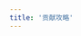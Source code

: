```yaml
---
title: '贡献攻略'
---
```


<script lang="ts" setup>
import ContributionMap from "@/views/contribution/ContributionMap.vue";
import ContributionTab from "@/views/contribution/ContributionTab.vue";
import BannerLevel2 from '@/components/BannerLevel2.vue'

import banner from '@/assets/banner/banner-community.png';
import illustration from '@/assets/illustrations/contribution.png';
</script>

<div>
  <ClientOnly>
    <BannerLevel2
      :background-image="banner"
      title="贡献攻略"
      :illustration="illustration"
      background-text="COMMUNITY"
    />
  </ClientOnly>
  <ContributionTab />
  <ContributionMap />
</div>

